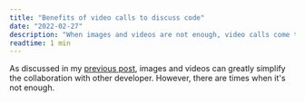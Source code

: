 ```yaml
---
title: "Benefits of video calls to discuss code"
date: "2022-02-27"
description: "When images and videos are not enough, video calls come to the rescue."
readtime: 1 min
---
```


As discussed in my [previous post](/writing/importance-of-images), images and videos can greatly simplify the collaboration with other developer. However, there are times when it's not enough. 
